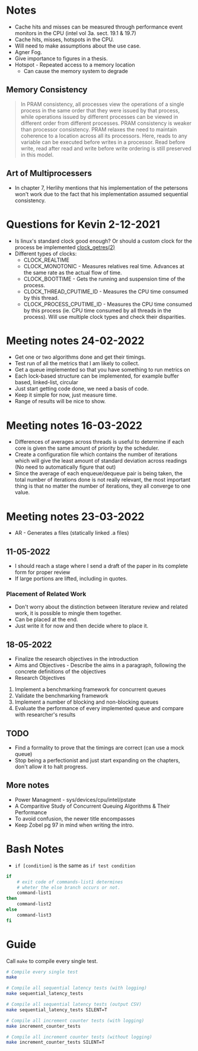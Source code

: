 # Notes
* Cache hits and misses can be measured through performance event monitors in the CPU (intel vol 3a. sect. 19.1 & 19.7)
* Cache hits, misses, hotspots in the CPU.
* Will need to make assumptions about the use case.
* Agner Fog.
* Give importance to figures in a thesis.
* Hotspot - Repeated access to a memory location
    * Can cause the memory system to degrade

##  Memory Consistency
> In PRAM consistency, all processes view the operations of a single process in the same order that they were issued by that process, while operations issued by different processes can be viewed in different order from different processes. PRAM consistency is weaker than processor consistency. PRAM relaxes the need to maintain coherence to a location across all its processors. Here, reads to any variable can be executed before writes in a processor. Read before write, read after read and write before write ordering is still preserved in this model.

## Art of Multiprocessers
* In chapter 7, Herlihy mentions that his implementation of the petersons won't work due to the fact that his implementation assumed sequential consistency.

# Questions for Kevin 2-12-2021
* Is linux's standard clock good enough? Or should a custom clock for the process be implemented [clock_getres(2)](https://man7.org/linux/man-pages/man2/clock_gettime.2.html)
* Different types of clocks:
    * CLOCK_REALTIME
    * CLOCK_MONOTONIC - Measures relatives real time. Advances at the same rate as the actual flow of time.
    * CLOCK_BOOTTIME - Gets the running and suspension time of the process.
    * CLOCK_THREAD_CPUTIME_ID - Measures the CPU time consumed by this thread.
    * CLOCK_PROCESS_CPUTIME_ID - Measures the CPU time consumed by this process (ie. CPU time consumed by all threads in the process).
Will use multiple clock types and check their disparities.

# Meeting notes 24-02-2022
* Get one or two algorithms done and get their timings.
* Test run of all the metrics that I am likely to collect.
* Get a queue implemented so that you have something to run metrics on
* Each lock-based structure can be implemented, for example buffer based, linked-list, circular
* Just start getting code done, we need a basis of code.
* Keep it simple for now, just measure time.
* Range of results will be nice to show.

# Meeting notes 16-03-2022
* Differences of averages across threads is useful to determine if each core is given the same amount of priority by the scheduler.
* Create a configuration file which contains the number of iterations which will give the least amount of standard deviation across readings
(No need to automatically figure that out)
* Since the average of each enqueue/dequeue pair is being taken, the total number of
iterations done is not really relevant, the most important thing is that no matter
the number of iterations, they all converge to one value.

# Meeting notes 23-03-2022
* AR - Generates a files (statically linked .a files)

## 11-05-2022
* I should reach a stage where I send a draft of the paper in its complete form for proper review
* If large portions are lifted, including in quotes.
### Placement of Related Work
* Don't worry about the distinction between literature review and related work,
it is possible to mingle them together.
* Can be placed at the end.
* Just write it for now and then decide where to place it.

## 18-05-2022
* Finalize the research objectives in the introduction
* Aims and Objectives - Describe the aims in a paragraph, following the concrete definitions of the objectives
* Research Objectives
1. Implement a benchmarking framework for concurrent queues
2. Validate the benchmarking framework
3. Implement a number of blocking and non-blocking queues
4. Evaluate the performance of every implemented queue and compare with researcher's results

## TODO
* Find a formality to prove that the timings are correct (can use a mock queue)
* Stop being a perfectionist and just start expanding on the chapters, don't allow it to halt progress.

## More notes
* Power Managment - sys/devices/cpu/intel/pstate
* A Comparitive Study of Concurrent Queuing Algorithms & Their Performance
* To avoid confusion, the newer title encompasses 
* Keep Zobel pg 97 in mind when writing the intro.

# Bash Notes
* `if [condition]` is the same as `if test condition`
```bash
if
    # exit code of commands-list1 determines 
    # wheter the else branch occurs or not.
    command-list1 
then
    command-list2
else
    command-list3
fi
```

# Guide
Call `make` to compile every single test.

```bash
# Compile every single test
make

# Compile all sequential latency tests (with logging)
make sequential_latency_tests

# Compile all sequential latency tests (output CSV)
make sequential_latency_tests SILENT=T

# Compile all increment counter tests (with logging)
make increment_counter_tests

# Compile all increment counter tests (without logging)
make increment_counter_tests SILENT=T
```

